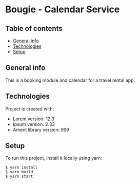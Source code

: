 # Bougie - Calendar Service

## Table of contents
* [General info](#general-info)
* [Technologies](#technologies)
* [Setup](#setup)

## General info
This is a booking module and calendar for a travel rental app. 
	
## Technologies
Project is created with:
* Lorem version: 12.3
* Ipsum version: 2.33
* Ament library version: 999
	
## Setup
To run this project, install it locally using yarn:

```
$ yarn install
$ yarn build
$ yarn start
